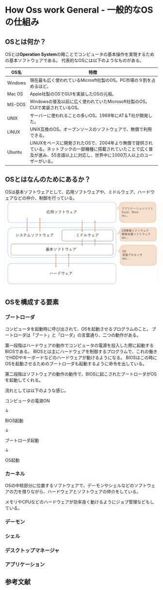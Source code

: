 # How Oss work General - 一般的なOSの仕組み
## OSとは何か？
OSとは**Operation System**の略ことでコンピュータの基本操作を実現するための基本ソフトウェアである。
代表的なOSには以下のようなものがある。

|OS名|特徴|
|--|--|
|Windows|現在最も広く使われているMicrosft社製のOS。PC市場の９割を占めるほど。|
|Mac OS|Apple社製のOSでGUIを実装したOSの元祖。|
|MS-DOS|Windowsの普及以前に広く使われていたMicrosoft社製のOS。CUIで実装されているOS。|
|UNIX|サーバーに使われることの多いOS。1969年にAT＆T社が開発した。|
|LINUX|UNIX互換のOS。オープンソースのソフトウェアで、無償で利用できる。|
|Ubuntu|LINUXをベースに開発されたOSで、2004年より無償で提供されている。ネットブックの一部機種に搭載されていたことで広く普及が進み、55言語以上に対応し、世界中に1000万人以上のユーザーがいる。|

<!-- OSの歴史とか書く？ -->
## OSとはなんのためにあるか？
OSは基本ソフトウェアとして、応用ソフトウェアや、ミドルウェア、ハードウェアなどの仲介、制御を行っている。
![OSの立ち位置の図](../Images/os_sort_image.png)
## OSを構成する要素
### ブートローダ
コンピュータを起動時に呼び出されて、OSを起動させるプログラムのこと。
ブートローダは「ブート」と「ローダ」の言葉通り、二つの動作がある。

第一段階はハードウェアの動作でコンピュータの電源を投入した際に起動するBIOSである。
BIOSとは主にハードウェアを制御するプログラムで、これの働きでHDDやキーボードなどのハードウェアが動けるようになる。
BIOSはこの時にOSを起動させるためのブートローダも起動するように命令を出している。

第二段階はソフトウェアの動作の動作で、BIOSに起こされたブートローダがOSを起動してくれる。

流れとしては以下のような感じ。

コンピュータの電源ON

↓

BIOS起動

↓

ブートローダ起動

↓

OS起動

### カーネル
OSの中核部分に位置するソフトウェアで、デーモンやシェルなどのソフトウェアの力を借りながら、ハードウェアとソフトウェアの仲介をしている。

メモリやCPUなどのハードウェアが効率良く動けるようにジョブ管理などもしている。
### デーモン
### シェル
### デスクトップマネージャ
### アプリケーション

## 参考文献
<!-- なんでものびるWEB - ホームページの基本、HTMLとは何か？やさしく学ぶ基礎知識（最終閲覧日：2020年7月27日）

https://nandemo-nobiru.com/web-5214 -->
